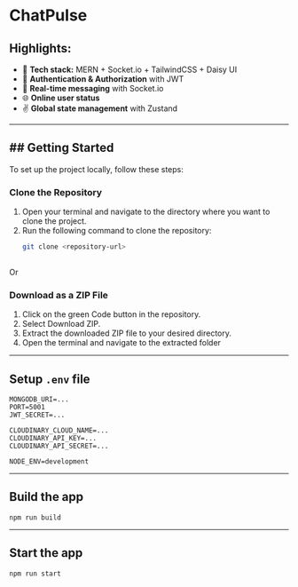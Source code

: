 # ChatPulse

## Highlights:
- 🚀 **Tech stack:** MERN + Socket.io + TailwindCSS + Daisy UI
- 🍩 **Authentication & Authorization** with JWT
- 🦄 **Real-time messaging** with Socket.io
- 🌐 **Online user status**
- ✌️ **Global state management** with Zustand

---
## ## Getting Started

To set up the project locally, follow these steps:

### Clone the Repository
1. Open your terminal and navigate to the directory where you want to clone the project.
2. Run the following command to clone the repository:
   ```bash
   git clone <repository-url>
  

Or
### Download as a ZIP File
1. Click on the green Code button in the repository.
2. Select Download ZIP.
3. Extract the downloaded ZIP file to your desired directory.
4. Open the terminal and navigate to the extracted folder
---
## Setup `.env` file

```env
MONGODB_URI=...
PORT=5001
JWT_SECRET=...

CLOUDINARY_CLOUD_NAME=...
CLOUDINARY_API_KEY=...
CLOUDINARY_API_SECRET=...

NODE_ENV=development
```
---

## Build the app
```
npm run build

```
---

## Start the app
```
npm run start

```

